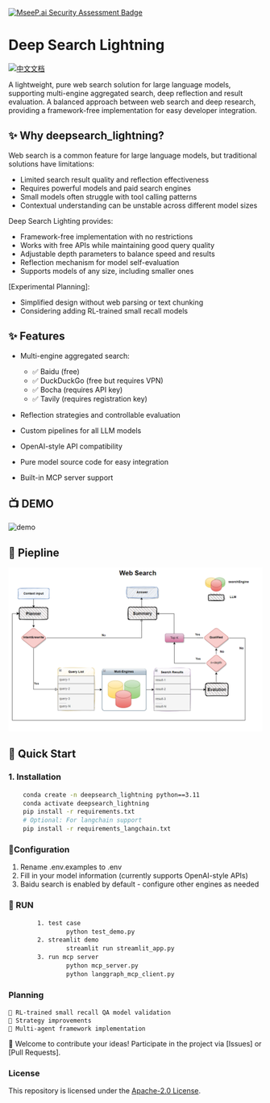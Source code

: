 [![MseeP.ai Security Assessment Badge](https://mseep.net/pr/positive666-deep-search-lightning-badge.png)](https://mseep.ai/app/positive666-deep-search-lightning)

# Deep Search Lightning


[![中文文档](https://img.shields.io/badge/Docs-中文-blue)](README_zh.md)

A lightweight, pure web search solution for large language models, supporting multi-engine aggregated search, deep reflection and result evaluation. A balanced approach between web search and deep research, providing a framework-free implementation for easy developer integration.

## ✨ Why deepsearch_lightning?

Web search is a common feature for large language models, but traditional solutions have limitations:
- Limited search result quality and reflection effectiveness
- Requires powerful models and paid search engines
- Small models often struggle with tool calling patterns
- Contextual understanding can be unstable across different model sizes

Deep Search Lighting provides:
- Framework-free implementation with no restrictions
- Works with free APIs while maintaining good query quality
- Adjustable depth parameters to balance speed and results
- Reflection mechanism for model self-evaluation
- Supports models of any size, including smaller ones

[Experimental Planning]:
- Simplified design without web parsing or text chunking
- Considering adding RL-trained small recall models


## ✨ Features

- Multi-engine aggregated search:
  - ✅ Baidu (free)
  - ✅ DuckDuckGo (free but requires VPN)
  - ✅ Bocha (requires API key)
  - ✅ Tavily (requires registration key)
  
- Reflection strategies and controllable evaluation
- Custom pipelines for all LLM models
- OpenAI-style API compatibility
- Pure model source code for easy integration
- Built-in MCP server support

## 📺 DEMO
![demo](assets/demo.gif)  
## 🔄 Piepline
![Piepline](assets/piepline.png) 

## 🚀 Quick Start

### 1. Installation
```bash
    conda create -n deepsearch_lightning python==3.11
    conda activate deepsearch_lightning
    pip install -r requirements.txt
    # Optional: For langchain support
    pip install -r requirements_langchain.txt
```
### 🔧Configuration
1. Rename .env.examples to .env
2. Fill in your model information (currently supports OpenAI-style APIs)
3. Baidu search is enabled by default - configure other engines as needed
### 🚀 RUN
```bash
        1. test case
                python test_demo.py
        2. streamlit demo
                streamlit run streamlit_app.py
        3. run mcp server
                python mcp_server.py 
                python langgraph_mcp_client.py
```

###  Planning
    
    🧪 RL-trained small recall QA model validation
    🧪 Strategy improvements
    🧪 Multi-agent framework implementation


🙌 Welcome to contribute your ideas! Participate in the project via [Issues] or [Pull Requests].

###  License
This repository is licensed under the [Apache-2.0 License](LICENSE).
